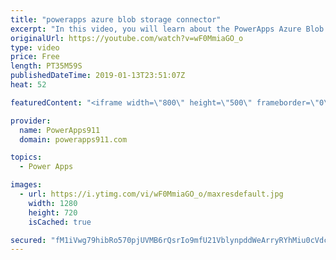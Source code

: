 ```yaml
---
title: "powerapps azure blob storage connector"
excerpt: "In this video, you will learn about the PowerApps Azure Blob Storage connector. We will walk through how to setup an Azure Blob Storage account, how to use Azure Storage Explorer, and finally how to use Azure Blob Storage with PowerApps. If you need to work with files with your PowerApps you need this"
originalUrl: https://youtube.com/watch?v=wF0MmiaGO_o
type: video
price: Free
length: PT35M59S
publishedDateTime: 2019-01-13T23:51:07Z
heat: 52

featuredContent: "<iframe width=\"800\" height=\"500\" frameborder=\"0\" src=\"https://www.youtube.com/embed/wF0MmiaGO_o\" allow=\"accelerometer; autoplay; encrypted-media; gyroscope; picture-in-picture\" allowfullscreen></iframe>"

provider:
  name: PowerApps911
  domain: powerapps911.com

topics:
  - Power Apps

images:
  - url: https://i.ytimg.com/vi/wF0MmiaGO_o/maxresdefault.jpg
    width: 1280
    height: 720
    isCached: true

secured: "fM1iVwg79hibRo570pjUVMB6rQsrIo9mfU21VblynpddWeArryRYhMiu0cVdcTlTqnSRnbZi2dYXNorx1xlhbOTX4vDCQNHKl+gkOs5nI4NwXL27w9aS5kqfA9SNrGyxz86KBwT1oGqcnxCnAzRd8zfA4/wUu/5WioLAbNX3R7qRAuG78V3TteKcabz5H329rnztVE8eTt/2tKBwpGXJ/VOhxx6jE8+mpbTJWdkN7cRRBvLleQX0NwJtRm48ZTbVrhlm4Vq2aj1W9q57T4zHxBhmcr+3IwIJLBAtkkNnUhiv6OOq9mUt3BoMQXnDwJox/jinvBt0XqqLpH9oz/b1I0suIhO8OCL8my8tagTud2jvnVmFLNRqE5XS6LrWX8IoNCdOdgiC6j5IuL/Zl1opoX1ooxgBnhCu5FXqS8FuRUo=;huN5v+0Lqux1IATV00KV2g=="
---
```


